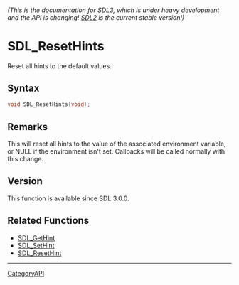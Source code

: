 ###### (This is the documentation for SDL3, which is under heavy development and the API is changing! [SDL2](https://wiki.libsdl.org/SDL2/) is the current stable version!)
# SDL_ResetHints

Reset all hints to the default values.

## Syntax

```c
void SDL_ResetHints(void);

```

## Remarks

This will reset all hints to the value of the associated environment
variable, or NULL if the environment isn't set. Callbacks will be called
normally with this change.

## Version

This function is available since SDL 3.0.0.

## Related Functions

* [SDL_GetHint](SDL_GetHint.md)
* [SDL_SetHint](SDL_SetHint.md)
* [SDL_ResetHint](SDL_ResetHint.md)

----
[CategoryAPI](CategoryAPI.md)
